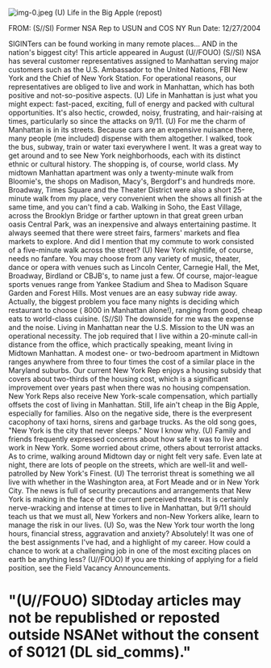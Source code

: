 ![img-0.jpeg](img-0.jpeg)
(U) Life in the Big Apple (repost)

FROM:
(S//SI) Former NSA Rep to USUN and COS NY
Run Date: $12 / 27 / 2004$

SIGINTers can be found working in many remote places... AND in the nation's biggest city! This article appeared in August (U//FOUO)
(S//SI) NSA has several customer representatives assigned to Manhattan serving major customers such as the U.S. Ambassador to the United Nations, FBI New York and the Chief of New York Station. For operational reasons, our representatives are obliged to live and work in Manhattan, which has both positive and not-so-positive aspects.
(U) Life in Manhattan is just what you might expect: fast-paced, exciting, full of energy and packed with cultural opportunities. It's also hectic, crowded, noisy, frustrating, and hair-raising at times, particularly so since the attacks on 9/11.
(U) For me the charm of Manhattan is in its streets. Because cars are an expensive nuisance there, many people (me included) dispense with them altogether. I walked, took the bus, subway, train or water taxi everywhere I went. It was a great way to get around and to see New York neighborhoods, each with its distinct ethnic or cultural history. The shopping is, of course, world class. My midtown Manhattan apartment was only a twenty-minute walk from Bloomie's, the shops on Madison, Macy's, Bergdorf's and hundreds more. Broadway, Times Square and the Theater District were also a short 25-minute walk from my place, very convenient when the shows all finish at the same time, and you can't find a cab. Walking in Soho, the East Village, across the Brooklyn Bridge or farther uptown in that great green urban oasis Central Park, was an inexpensive and always entertaining pastime. It always seemed that there were street fairs, farmers' markets and flea markets to explore. And did I mention that my commute to work consisted of a five-minute walk across the street?
(U) New York nightlife, of course, needs no fanfare. You may choose from any variety of music, theater, dance or opera with venues such as Lincoln Center, Carnegie Hall, the Met, Broadway, Birdland or CBJB's, to name just a few. Of course, major-league sports venues range from Yankee Stadium and Shea to Madison Square Garden and Forest Hills. Most venues are an easy subway ride away. Actually, the biggest problem you face many nights is deciding which restaurant to choose ( 8000 in Manhattan alone!), ranging from good, cheap eats to world-class cuisine.
(S//SI) The downside for me was the expense and the noise. Living in Manhattan near the U.S. Mission to the UN was an operational necessity. The job required that I live within a 20-minute call-in distance from the office, which practically speaking, meant living in Midtown Manhattan. A modest one- or two-bedroom apartment in Midtown ranges anywhere from three to four times the cost of a similar place in the Maryland suburbs. Our current New York Rep enjoys a housing subsidy that covers about two-thirds of the housing cost, which is a significant improvement over years past when there was no housing compensation. New York Reps also receive New York-scale compensation, which partially offsets the cost of living in Manhattan. Still, life ain't cheap in the Big Apple, especially for families. Also on the negative side, there is the everpresent cacophony of taxi horns, sirens and garbage trucks. As the old song goes, "New York is the city that never sleeps." Now I know why.
(U) Family and friends frequently expressed concerns about how safe it was to live and work in New York. Some worried about crime, others about terrorist attacks. As to crime, walking around Midtown day or night felt very safe. Even late at night, there are lots of people on the streets, which are well-lit and well-patrolled by New York's Finest.
(U) The terrorist threat is something we all live with whether in the Washington area, at Fort Meade and or in New York City. The news is full of security precautions and arrangements that New York is making in the face of the current perceived threats. It is certainly nerve-wracking and intense at times to live in Manhattan, but 9/11 should teach us that we must all, New Yorkers and non-New Yorkers alike, learn to manage the risk in our lives.
(U) So, was the New York tour worth the long hours, financial stress, aggravation and anxiety? Absolutely! It was one of the best assignments I've had, and a highlight of my career. How could a chance to work at a challenging job in one of the most exciting places on earth be anything less?
(U//FOUO) If you are thinking of applying for a field position, see the Field Vacancy Announcements.

# "(U//FOUO) SIDtoday articles may not be republished or reposted outside NSANet without the consent of S0121 (DL sid_comms)."
